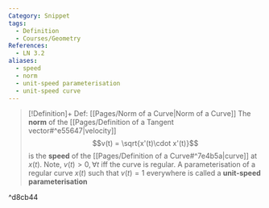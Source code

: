 ```yaml
---
Category: Snippet
tags:
  - Definition
  - Courses/Geometry
References:
  - LN 3.2
aliases:
  - speed
  - norm
  - unit-speed parameterisation
  - unit-speed curve
---
```

> [!Definition]+ Def: [[Pages/Norm of a Curve|Norm of a Curve]]
> The **norm** of the [[Pages/Definition of a Tangent vector#^e55647|velocity]]
> $$v(t) = \sqrt{x'(t)\cdot x'(t)}$$
> is the **speed** of the [[Pages/Definition of a Curve#^7e4b5a|curve]] at $x(t)$. Note, $v(t)>0,\forall t$ iff the curve is regular. A parameterisation of a regular curve $x(t)$ such that $v(t)=1$ everywhere is called a **unit-speed parameterisation**

^d8cb44
